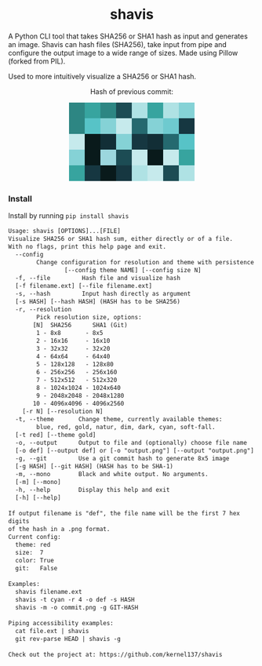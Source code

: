 <h1 align="center">shavis</h1>
A Python CLI tool that takes SHA256 or SHA1 hash as input and generates an image.
Shavis can hash files (SHA256), take input from pipe and configure the output image to a wide range of sizes.
Made using Pillow (forked from PIL).

Used to more intuitively visualize a SHA256 or SHA1 hash. 

<p align="center">Hash of previous commit:</p>
<p align="center">
  <img src="hash_of_prev_commit.png">
</p>

### Install
Install by running `pip install shavis`

```
Usage: shavis [OPTIONS]...[FILE]
Visualize SHA256 or SHA1 hash sum, either directly or of a file. 
With no flags, print this help page and exit.
  --config
        Change configuration for resolution and theme with persistence
                [--config theme NAME] [--config size N]
  -f, --file         Hash file and visualize hash
  [-f filename.ext] [--file filename.ext]
  -s, --hash         Input hash directly as argument
  [-s HASH] [--hash HASH] (HASH has to be SHA256)
  -r, --resolution
        Pick resolution size, options:
       [N]  SHA256      SHA1 (Git)
        1 - 8x8       - 8x5
        2 - 16x16     - 16x10
        3 - 32x32     - 32x20
        4 - 64x64     - 64x40
        5 - 128x128   - 128x80
        6 - 256x256   - 256x160
        7 - 512x512   - 512x320
        8 - 1024x1024 - 1024x640
        9 - 2048x2048 - 2048x1280
       10 - 4096x4096 - 4096x2560
    [-r N] [--resolution N]
  -t, --theme       Change theme, currently available themes:
        blue, red, gold, natur, dim, dark, cyan, soft-fall.
  [-t red] [--theme gold]
  -o, --output      Output to file and (optionally) choose file name
  [-o def] [--output def] or [-o "output.png"] [--output "output.png"] 
  -g, --git         Use a git commit hash to generate 8x5 image
  [-g HASH] [--git HASH] (HASH has to be SHA-1)
  -m, --mono        Black and white output. No arguments.
  [-m] [--mono]
  -h, --help        Display this help and exit
  [-h] [--help]

If output filename is "def", the file name will be the first 7 hex digits
of the hash in a .png format.
Current config:
  theme: red
  size:  7
  color: True
  git:   False

Examples:
  shavis filename.ext                
  shavis -t cyan -r 4 -o def -s HASH
  shavis -m -o commit.png -g GIT-HASH  

Piping accessibility examples: 
  cat file.ext | shavis
  git rev-parse HEAD | shavis -g

Check out the project at: https://github.com/kernel137/shavis
```